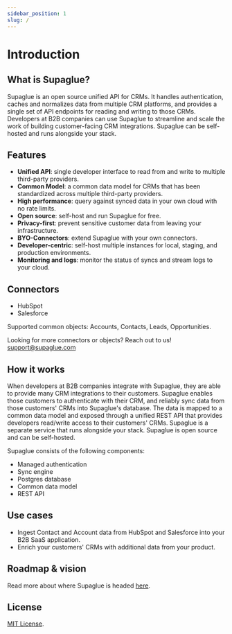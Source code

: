 ```yaml
---
sidebar_position: 1
slug: /
---
```


# Introduction

## What is Supaglue?

Supaglue is an open source unified API for CRMs. It handles authentication, caches and normalizes data from multiple CRM platforms, and provides a single set of API endpoints for reading and writing to those CRMs. Developers at B2B companies can use Supaglue to streamline and scale the work of building customer-facing CRM integrations. Supaglue can be self-hosted and runs alongside your stack.

## Features

- **Unified API**: single developer interface to read from and write to multiple third-party providers.
- **Common Model**: a common data model for CRMs that has been standardized across multiple third-party providers.
- **High performance**: query against synced data in your own cloud with no rate limits.
- **Open source**: self-host and run Supaglue for free.
- **Privacy-first**: prevent sensitive customer data from leaving your infrastructure.
- **BYO-Connectors**: extend Supaglue with your own connectors.
- **Developer-centric**: self-host multiple instances for local, staging, and production environments.
- **Monitoring and logs**: monitor the status of syncs and stream logs to your cloud.

## Connectors

- HubSpot
- Salesforce

Supported common objects: Accounts, Contacts, Leads, Opportunities.

Looking for more connectors or objects? Reach out to us! [support@supaglue.com](mailto:support@supaglue.com)

## How it works

When developers at B2B companies integrate with Supaglue, they are able to provide many CRM integrations to their customers. Supaglue enables those customers to authenticate with their CRM, and reliably sync data from those customers' CRMs into Supaglue's database. The data is mapped to a common data model and exposed through a unified REST API that provides developers read/write access to their customers' CRMs. Supaglue is a separate service that runs alongside your stack. Supaglue is open source and can be self-hosted.

Supaglue consists of the following components:

- Managed authentication
- Sync engine
- Postgres database
- Common data model
- REST API

## Use cases

- Ingest Contact and Account data from HubSpot and Salesforce into your B2B SaaS application.
- Enrich your customers' CRMs with additional data from your product.

## Roadmap & vision

Read more about where Supaglue is headed [here](/roadmap_vision).

## License

[MIT License](https://github.com/supaglue-labs/supaglue/blob/main/LICENSE).

